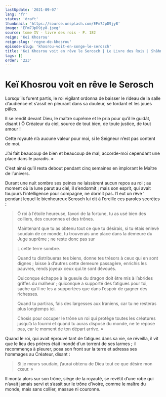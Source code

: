 ```yaml
---
lastUpdate: '2021-09-07'
lang: 'fr'
status: 'draft'
thumbnail: 'https://source.unsplash.com/EFm7JpD9jy8'
image: 'EFm7JpD9jy8.jpeg'
source: tome IV - livre des rois - P. 182
reign: 'Keï Khosrou'
reign-slug: 'regne-de-khosrou'
episode-slug: 'khosrou-voit-en-songe-le-serosch'
title: 'Keï Khosrou voit en rêve le Serosch | Le Livre des Rois | Shâhnâmeh'
tags: []
order: '223'
---
```


<!-- LTeX: language=fr -->

# Keï Khosrou voit en rêve le Serosch

Lorsqu’ils furent partis, le roi vigilant ordonna de baisser le rideau de la salle d’audience et s’assit en pleurant dans sa douleur, se tordant et les joues pâles.

Il se rendit devant Dieu, le maître suprême et le pria pour qu’il le guidât, disant t Ô Créateur du ciel, source de tout bien, de toute justice, de tout amour !

Cette royauté n’a aucune valeur pour moi, si le Seigneur n’est pas content de moi.

J’ai fait beaucoup de bien et beaucoup de mal, accorde-moi cependant une place dans le paradis. »

C’est ainsi qu’il resta debout pendant cinq semaines en implorant le Maître de l’univers.

Durant une nuit sombre ses peines ne laissèrent aucun repos au roi ; au moment où la lune parut au ciel, il s’endormit ; mais son esprit, qui avait toujours l’intelligence pour compagne, ne dormit pas. l1 eut un rêve
’ pendant lequel le bienheureux Serosch lui dit à l’oreille ces paroles secrètes :

> Ô roi à l’étoile heureuse, favori de la fortune, tu as usé bien des colliers, des couronnes et des trônes.
>
> Maintenant que tu as obtenu tout ce que tu désirais, si tu étais enlevé soudain de ce monde, tu trouverais une place dans la demeure du Juge suprême ; ne reste donc pas sur 
>
> L cette terre sombre.
>
> Quand tu distribueras tes biens, donne tes trésors à ceux qui en sont dignes ; laisse à d’autres cette demeure passagère, enrichis les pauvres, rends joyeux ceux qui.te sont dévoués.
>
> Quiconque échappe à la gueule du dragon doit être mis à l’abrides griffes du malheur ; quiconque a supporté des fatigues pour toi, sache qu’il ne les a supportées que dans l’espoir de gagner des richesses.
>
> Quand tu partiras, fais des largesses aux Iraniens, car tu ne resteras plus longtemps ici.
>
> Chosis pour occuper le trône un roi qui protège toutes les créatures jusqu’à la fourmi et quand tu auras disposé du monde, ne te repose pas, car le moment de ton départ arrive. »

Quand le roi, qui avait éprouvé tant de fatigues dans sa vie, se réveilla, il vit que le lieu des prières était inondé d’un torrent de ses larmes ; il recommença à pleurer, posa son front sur la terre et adressa ses hommages au Créateur, disant :

> Si je meurs soudain, j’aurai obtenu de Dieu tout ce que désire mon cœur. »

Il monta alors sur son trône, siège de la royauté, se revêtit d’une robe qui n’avait jamais servi et s’assit sur le trône d’ivoire, comme le maître du monde, mais sans collier, massue ni couronne.
